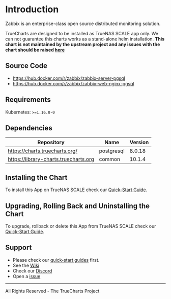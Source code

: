 # Introduction

Zabbix is an enterprise-class open source distributed monitoring solution.

TrueCharts are designed to be installed as TrueNAS SCALE app only. We can not guarantee this charts works as a stand-alone helm installation.
**This chart is not maintained by the upstream project and any issues with the chart should be raised [here](https://github.com/truecharts/apps/issues/new/choose)**

## Source Code

* <https://hub.docker.com/r/zabbix/zabbix-server-pgsql>
* <https://hub.docker.com/r/zabbix/zabbix-web-nginx-pgsql>

## Requirements

Kubernetes: `>=1.16.0-0`

## Dependencies

| Repository | Name | Version |
|------------|------|---------|
| https://charts.truecharts.org/ | postgresql | 8.0.18 |
| https://library-charts.truecharts.org | common | 10.1.4 |

## Installing the Chart

To install this App on TrueNAS SCALE check our [Quick-Start Guide](https://truecharts.org/manual/Quick-Start%20Guides/02-Installing-an-App/).

## Upgrading, Rolling Back and Uninstalling the Chart

To upgrade, rollback or delete this App from TrueNAS SCALE check our [Quick-Start Guide](https://truecharts.org/manual/Quick-Start%20Guides/04-Upgrade-rollback-delete-an-App/).

## Support

- Please check our [quick-start guides](https://truecharts.org/manual/Quick-Start%20Guides/01-Adding-TrueCharts/) first.
- See the [Wiki](https://truecharts.org)
- Check our [Discord](https://discord.gg/tVsPTHWTtr)
- Open a [issue](https://github.com/truecharts/apps/issues/new/choose)
---
All Rights Reserved - The TrueCharts Project
